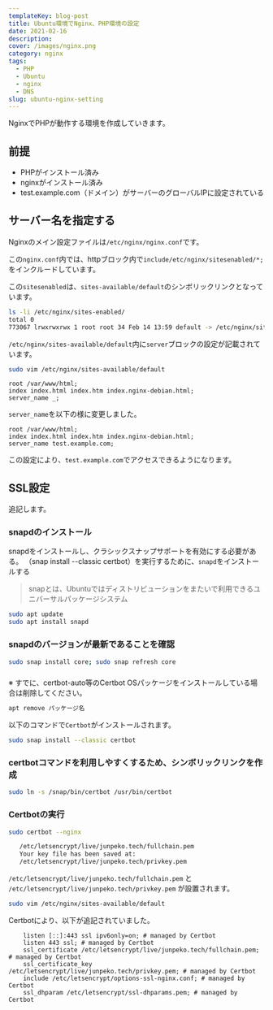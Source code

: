 ```yaml
---
templateKey: blog-post
title: Ubuntu環境でNginx、PHP環境の設定
date: 2021-02-16
description:
cover: /images/nginx.png
category: nginx
tags:
  - PHP
  - Ubuntu
  - nginx
  - DNS
slug: ubuntu-nginx-setting
---
```


NginxでPHPが動作する環境を作成していきます。

## 前提

- PHPがインストール済み
- nginxがインストール済み
- test.example.com（ドメイン）がサーバーのグローバルIPに設定されている

## サーバー名を指定する

Nginxのメイン設定ファイルは`/etc/nginx/nginx.conf`です。

この`nginx.conf`内では、httpブロック内で`include/etc/nginx/sitesenabled/*;`
をインクルードしています。

この`sitesenabled`は、`sites-available/default`のシンボリックリンクとなっています。

```bash
ls -li /etc/nginx/sites-enabled/
total 0
773067 lrwxrwxrwx 1 root root 34 Feb 14 13:59 default -> /etc/nginx/sites-available/default
```

`/etc/nginx/sites-available/default`内に`server`ブロックの設定が記載されています。

```bash
sudo vim /etc/nginx/sites-available/default
```

```text
root /var/www/html;
index index.html index.htm index.nginx-debian.html;
server_name _;
```

`server_name`を以下の様に変更しました。

```text
root /var/www/html;
index index.html index.htm index.nginx-debian.html;
server_name test.example.com;
```

この設定により、`test.example.com`でアクセスできるようになります。

## SSL設定

追記します。

### snapdのインストール

snapdをインストールし、クラシックスナップサポートを有効にする必要がある。
（snap install --classic certbot）を実行するために、`snapd`をインストールする

> snapとは、Ubuntuではディストリビューションをまたいで利用できるユニバーサルパッケージシステム

```bash
sudo apt update
sudo apt install snapd
```

### snapdのバージョンが最新であることを確認
```bash
sudo snap install core; sudo snap refresh core
```

### 

※ すでに、certbot-auto等のCertbot OSパッケージをインストールしている場合は削除してください。

```bash
apt remove パッケージ名
```

以下のコマンドで`Certbot`がインストールされます。

```bash
sudo snap install --classic certbot
```

### certbotコマンドを利用しやすくするため、シンボリックリンクを作成

```bash
sudo ln -s /snap/bin/certbot /usr/bin/certbot
```

### Certbotの実行

```bash
sudo certbot --nginx
```

```bash
   /etc/letsencrypt/live/junpeko.tech/fullchain.pem
   Your key file has been saved at:
   /etc/letsencrypt/live/junpeko.tech/privkey.pem
```

`/etc/letsencrypt/live/junpeko.tech/fullchain.pem`
と
`/etc/letsencrypt/live/junpeko.tech/privkey.pem`
が設置されます。

```bash
sudo vim /etc/nginx/sites-available/default
```
Certbotにより、以下が追記されていました。
```
    listen [::]:443 ssl ipv6only=on; # managed by Certbot
    listen 443 ssl; # managed by Certbot
    ssl_certificate /etc/letsencrypt/live/junpeko.tech/fullchain.pem; # managed by Certbot
    ssl_certificate_key /etc/letsencrypt/live/junpeko.tech/privkey.pem; # managed by Certbot
    include /etc/letsencrypt/options-ssl-nginx.conf; # managed by Certbot
    ssl_dhparam /etc/letsencrypt/ssl-dhparams.pem; # managed by Certbot
```




